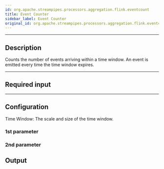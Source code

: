 ```yaml
---
id: org.apache.streampipes.processors.aggregation.flink.eventcount
title: Event Counter
sidebar_label: Event Counter
original_id: org.apache.streampipes.processors.aggregation.flink.eventcount
---
```


<!--
  ~ Licensed to the Apache Software Foundation (ASF) under one or more
  ~ contributor license agreements.  See the NOTICE file distributed with
  ~ this work for additional information regarding copyright ownership.
  ~ The ASF licenses this file to You under the Apache License, Version 2.0
  ~ (the "License"); you may not use this file except in compliance with
  ~ the License.  You may obtain a copy of the License at
  ~
  ~    http://www.apache.org/licenses/LICENSE-2.0
  ~
  ~ Unless required by applicable law or agreed to in writing, software
  ~ distributed under the License is distributed on an "AS IS" BASIS,
  ~ WITHOUT WARRANTIES OR CONDITIONS OF ANY KIND, either express or implied.
  ~ See the License for the specific language governing permissions and
  ~ limitations under the License.
  ~
  -->





***

## Description

Counts the number of events arriving within a time window. An event is emitted every time the time window expires.

***

## Required input


***

## Configuration

Time Window: The scale and size of the time window.

### 1st parameter


### 2nd parameter

## Output